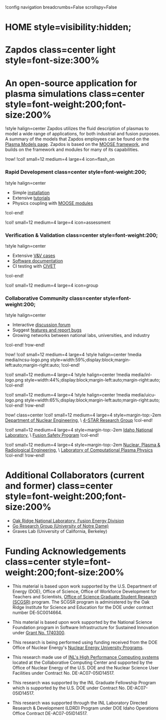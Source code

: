 !config navigation breadcrumbs=False scrollspy=False

# HOME style=visibility:hidden;

# Zapdos class=center light style=font-size:300%

# An open-source application for plasma simulations class=center style=font-weight:200;font-size:200%

!style halign=center
Zapdos utilizes the fluid description of plasmas to model a wide range of applications, for both industrial and fusion purposes.
A summary of the models that Zapdos employees can be found on the [Plasma Models page](plasma_models/index.md). Zapdos is based on the
[MOOSE framework](https://mooseframework.inl.gov), and builds on the framework and modules for many of its capabilities.

!row!
!col! small=12 medium=4 large=4 icon=flash_on
### Rapid Development class=center style=font-weight:200;

!style halign=center

- Simple [installation](getting_started/installation.md)
- Extensive [tutorials](getting_started/examples_and_tutorials/index.md)
- Physics coupling with [MOOSE modules](https://mooseframework.inl.gov/modules/)

!col-end!

!col! small=12 medium=4 large=4 icon=assessment
### Verification & Validation class=center style=font-weight:200;

!style halign=center

- Extensive [V&V cases](verification_and_validation/index.md)
- [Software documentation](syntax/zapdos_only.md)
- CI testing with [CIVET](https://github.com/idaholab/civet)

!col-end!

!col! small=12 medium=4 large=4 icon=group
### Collaborative Community class=center style=font-weight:200;

!style halign=center

- Interactive [discussion forum](https://github.com/shannon-lab/zapdos/discussions)
- Suggest [features and report bugs](https://github.com/shannon-lab/zapdos/issues)
- Growing networks between national labs, universities, and industry

!col-end!
!row-end!

!row!
!col! small=12 medium=4 large=4
!style halign=center
!media media/ncsu-logo.png style=width:59%;display:block;margin-left:auto;margin-right:auto;
!col-end!

!col! small=12 medium=4 large=4
!style halign=center
!media media/inl-logo.png style=width:44%;display:block;margin-left:auto;margin-right:auto;
!col-end!

!col! small=12 medium=4 large=4
!style halign=center
!media media/uicu-logo.png style=width:65%;display:block;margin-left:auto;margin-right:auto;
!col-end!
!row-end!

!row! class=center
!col! small=12 medium=4 large=4 style=margin-top:-2em
[Department of Nuclear Engineering,](https://www.ne.ncsu.edu/) \\
[4-STAR Research Group](https://www.ne.ncsu.edu/people/scshanno)
!col-end!

!col! small=12 medium=4 large=4 style=margin-top:-2em
[Idaho National Laboratory,](https://inl.gov/) \\
[Fusion Safety Program](https://fusionsafety.inl.gov)
!col-end!

!col! small=12 medium=4 large=4 style=margin-top:-2em
[Nuclear, Plasma & Radiological Engineering,](https://npre.illinois.edu/) \\
[Laboratory of Computational Plasma Physics](https://curreli.npre.illinois.edu/)
!col-end!
!row-end!

# Additional Collaborators (current and former) class=center style=font-weight:200;font-size:200%

- [Oak Ridge National Laboratory, Fusion Energy Division](https://www.ornl.gov/division/fed)
- [Go Research Group (University of Notre Dame)](https://gogroup.nd.edu/)
- Graves Lab (University of California, Berkeley)

# Funding Acknowledgements class=center style=font-weight:200;font-size:200%

- This material is based upon work supported by the U.S. Department of Energy (DOE),
  Office of Science, Office of Workforce Development for Teachers and Scientists,
  [Office of Science Graduate Student Research (SCGSR)](https://science.osti.gov/wdts/scgsr)
  program. The SCGSR program is administered by the Oak Ridge Institute for
  Science and Education for the DOE under contract number DE‐SC0014664.

- This material is based upon work supported by the National Science Foundation
  program in Software Infrastructure for Sustained Innovation under
  [Grant No. 1740300](https://www.nsf.gov/awardsearch/showAward?AWD_ID=1740300).

- This research is being performed using funding received from the DOE Office of
  Nuclear Energy's [Nuclear Energy University Programs](https://neup.inl.gov/).

- This research made use of [INL's High Performance Computing systems](https://hpc.inl.gov/)
  located at the Collaborative Computing Center and supported by the Office of Nuclear Energy of
  the U.S. DOE and the Nuclear Science User Facilities under Contract No. DE-AC07-05ID14517.

- This research was supported by the INL Graduate Fellowship Program which is supported by the U.S.
  DOE under Contract No. DE-AC07-05ID14517.

- This research was supported through the INL Laboratory Directed Research & Development (LDRD)
  Program under DOE Idaho Operations Office Contract DE-AC07-05ID14517.
